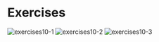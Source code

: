 # Exercises

![exercises10-1](https://user-images.githubusercontent.com/70604577/160039160-001662ec-d8c0-487c-adae-c580bc9c27cd.png)
![exercises10-2](https://user-images.githubusercontent.com/70604577/160039175-36fc2add-9700-4b3c-b9c0-b915b5c605c0.png)
![exercises10-3](https://user-images.githubusercontent.com/70604577/160039177-70e49366-1fca-46a5-802b-6bdeef29f2b6.png)
